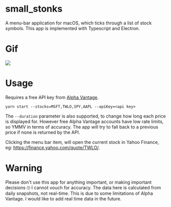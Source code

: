 # small_stonks

A menu-bar application for macOS, which ticks through a list of stock symbols. This app is implemented with Typescript and Electron.

# Gif

<img src="usage.gif">

# Usage

Requires a free API key from [Alpha Vantage](https://www.alphavantage.co/support/#api-key).

```
yarn start --stocks=MSFT,TWLO,SPY,AAPL --apiKey=<api key>
```

The `--duration` parameter is also supported, to change how long each price is displayed for. However free Alpha Vantage accounts have low rate limits, so YMMV in terms of accuracy. The app will try to fall back to a previous price if none is returned by the API.

Clicking the menu bar item, will open the current stock in Yahoo Finance, eg: https://finance.yahoo.com/quote/TWLO/.

# Warning

Please don't use this app for anything important, or making important decisions 🙄 I cannot vouch for accuracy. The data here is calculated from daily snapshots, not real-time. This is due to some limitations of Alpha Vantage. I would like to add real time data in the future.